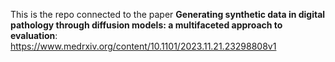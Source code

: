 This is the repo connected to the paper **Generating synthetic data in digital pathology through diffusion models: a multifaceted approach to evaluation**: <https://www.medrxiv.org/content/10.1101/2023.11.21.23298808v1>
